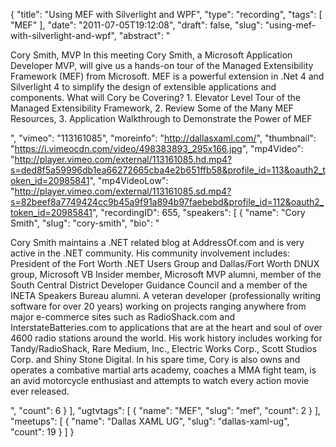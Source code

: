 {
  "title": "Using MEF with Silverlight and WPF",
  "type": "recording",
  "tags": [
    "MEF"
  ],
  "date": "2011-07-05T19:12:08",
  "draft": false,
  "slug": "using-mef-with-silverlight-and-wpf",
  "abstract": "<p>Cory Smith, MVP In this meeting Cory Smith, a Microsoft Application Developer MVP, will give us a hands-on tour of the Managed Extensibility Framework (MEF) from Microsoft. MEF is a powerful extension in .Net 4 and Silverlight 4 to simplify the design of extensible applications and components. What will Cory be Covering? 1. Elevator Level Tour of the Managed Extensibility Framework, 2. Review Some of the Many MEF Resources, 3. Application Walkthrough to Demonstrate the Power of MEF</p>",
  "vimeo": "113161085",
  "moreinfo": "http://dallasxaml.com/",
  "thumbnail": "https://i.vimeocdn.com/video/498383893_295x166.jpg",
  "mp4Video": "http://player.vimeo.com/external/113161085.hd.mp4?s=ded8f5a59996db1ea66272665cba4e2b651ffb58&profile_id=113&oauth2_token_id=20985841",
  "mp4VideoLow": "http://player.vimeo.com/external/113161085.sd.mp4?s=82beef8a7749424cc9b45a9f91a894b97faebebd&profile_id=112&oauth2_token_id=20985841",
  "recordingID": 655,
  "speakers": [
    {
      "name": "Cory Smith",
      "slug": "cory-smith",
      "bio": "<p>Cory Smith maintains a .NET related blog at AddressOf.com and is very active in the .NET community. His community involvement includes: President of the Fort Worth .NET Users Group and Dallas/Fort Worth DNUX group, Microsoft VB Insider member, Microsoft MVP alumni, member of the South Central District Developer Guidance Council and a member of the INETA Speakers Bureau alumni. A veteran developer (professionally writing software for over 20 years) working on projects ranging anywhere from major e-commerce sites such as RadioShack.com and InterstateBatteries.com to applications that are at the heart and soul of over 4600 radio stations around the world.  His work history includes working for Tandy/RadioShack, Rare Medium, Inc., Electric Works Corp., Scott Studios Corp. and Shiny Stone Digital. In his spare time, Cory is also owns and operates a combative martial arts academy, coaches a MMA fight team, is an avid motorcycle enthusiast and attempts to watch every action movie ever released.</p>",
      "count": 6
    }
  ],
  "ugtvtags": [
    {
      "name": "MEF",
      "slug": "mef",
      "count": 2
    }
  ],
  "meetups": [
    {
      "name": "Dallas XAML UG",
      "slug": "dallas-xaml-ug",
      "count": 19
    }
  ]
}